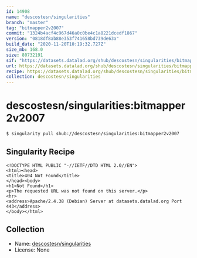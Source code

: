 ```yaml
---
id: 14908
name: "descostesn/singularities"
branch: "master"
tag: "bitmapper2v2007"
commit: "1324b4acf4c967d46a0c0be4c1a8221dcedf1867"
version: "0818df8ab88e353f741658bd739de63a"
build_date: "2020-11-20T10:19:32.727Z"
size_mb: 168.0
size: 80732191
sif: "https://datasets.datalad.org/shub/descostesn/singularities/bitmapper2v2007/2020-11-20-1324b4ac-0818df8a/0818df8ab88e353f741658bd739de63a.sif"
url: https://datasets.datalad.org/shub/descostesn/singularities/bitmapper2v2007/2020-11-20-1324b4ac-0818df8a/
recipe: https://datasets.datalad.org/shub/descostesn/singularities/bitmapper2v2007/2020-11-20-1324b4ac-0818df8a/Singularity
collection: descostesn/singularities
---
```


# descostesn/singularities:bitmapper2v2007

```bash
$ singularity pull shub://descostesn/singularities:bitmapper2v2007
```

## Singularity Recipe

```singularity
<!DOCTYPE HTML PUBLIC "-//IETF//DTD HTML 2.0//EN">
<html><head>
<title>404 Not Found</title>
</head><body>
<h1>Not Found</h1>
<p>The requested URL was not found on this server.</p>
<hr>
<address>Apache/2.4.38 (Debian) Server at datasets.datalad.org Port 443</address>
</body></html>
```

## Collection

 - Name: [descostesn/singularities](https://github.com/descostesn/singularities)
 - License: None

